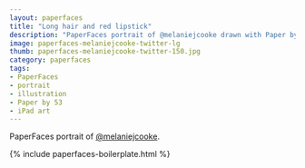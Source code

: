 ```yaml
---
layout: paperfaces
title: "Long hair and red lipstick"
description: "PaperFaces portrait of @melaniejcooke drawn with Paper by 53 on an iPad."
image: paperfaces-melaniejcooke-twitter-lg
thumb: paperfaces-melaniejcooke-twitter-150.jpg
category: paperfaces
tags: 
- PaperFaces
- portrait
- illustration
- Paper by 53
- iPad art
---
```


PaperFaces portrait of [@melaniejcooke](http://twitter.com/melaniejcooke).

{% include paperfaces-boilerplate.html %}
